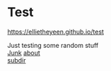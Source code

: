 # Test

<https://ellietheyeen.github.io/test>

Just testing some random stuff  
[Junk](/Junk.md)
[about](about/)  
[subdir](subdir/)
